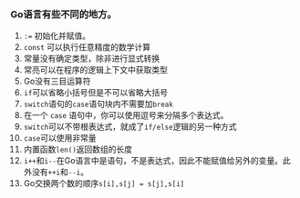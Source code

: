 ### Go语言有些不同的地方。

1. `:=` 初始化并赋值。
2. `const` 可以执行任意精度的数学计算
3. 常量没有确定类型，除非进行显式转换
4. 常亮可以在程序的逻辑上下文中获取类型
5. Go没有三目运算符
6. `if`可以省略小括号但是不可以省略大括号
7. `switch`语句的`case`语句块内不需要加`break`
8.  在一个 `case` 语句中，你可以使用逗号来分隔多个表达式。
9. `switch`可以不带根表达式，就成了`if/else`逻辑的另一种方式
10. `case`可以使用非常量
11. 内置函数`len()`返回数组的长度
12. `i++`和`i--`在Go语言中是语句，不是表达式，因此不能赋值给另外的变量。此外没有`++i`和`--i`。
13. Go交换两个数的顺序`s[i],s[j] = s[j],s[i]`
